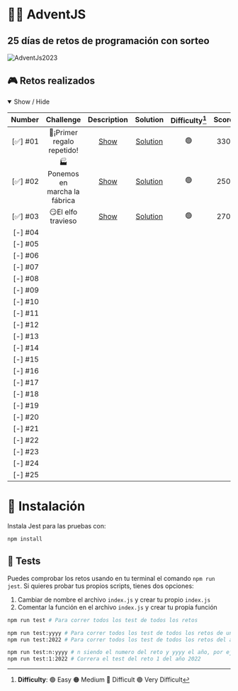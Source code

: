 # **🎁🧦 AdventJS**
## **25 días de retos de programación con sorteo**


![AdventJs2023](https://imgur.com/V5JKvkv.png)

## **🎮 Retos realizados**

<details open>
<summary>Show / Hide</summary>

| Number    | Challenge                       | Description         | Solution                 | Difficulty[^1] | Score |
| --------: | :-----------------------------: | :-----------------: | :----------------------: | :------------: | :---: |
| [✅] #01  | 🎁¡Primer regalo repetido!     | [Show][c01-readme]  | [Solution][c01-solution] |       🟢       |  330  |
| [✅] #02  | 🏭Ponemos en marcha la fábrica | [Show][c02-readme]  | [Solution][c02-solution] |       🟢       |  250  |
| [✅] #03  | 😏El elfo travieso             | [Show][c02-readme]  | [Solution][c03-solution] |       🟢       |  270  |
| [-] #04  |                               |                     |                          |                |       |
| [-] #05  |                               |                     |                          |                |       |
| [-] #06  |                               |                     |                          |                |       |
| [-] #07  |                               |                     |                          |                |       |
| [-] #08  |                               |                     |                          |                |       |
| [-] #09  |                               |                     |                          |                |       |
| [-] #10  |                               |                     |                          |                |       |
| [-] #11  |                               |                     |                          |                |       |
| [-] #12  |                               |                     |                          |                |       |
| [-] #13  |                               |                     |                          |                |       |
| [-] #14  |                               |                     |                          |                |       |
| [-] #15  |                               |                     |                          |                |       |
| [-] #16  |                               |                     |                          |                |       |
| [-] #17  |                               |                     |                          |                |       |
| [-] #18  |                               |                     |                          |                |       |
| [-] #19  |                               |                     |                          |                |       |
| [-] #20  |                               |                     |                          |                |       |
| [-] #21  |                               |                     |                          |                |       |
| [-] #22  |                               |                     |                          |                |       |
| [-] #23  |                               |                     |                          |                |       |
| [-] #24  |                               |                     |                          |                |       |
| [-] #25  |                               |                     |                          |                |       |

[^1]: **Difficulty**: 🟢 Easy 🟠 Medium 🔴 Difficult 🟣 Very Difficult

[c01-readme]: ./challenge01/README.md
[c01-solution]: ./challenge01/index.js
[c02-readme]: ./challenge02/README.md
[c02-solution]: ./challenge02/index.js
[c03-readme]: ./challenge03/README.md
[c03-solution]: ./challenge03/index.js
</details>


# **📝 Instalación**

Instala Jest para las pruebas con:

```bash
npm install
```

## **🧪 Tests**

Puedes comprobar los retos usando en tu terminal el comando `npm run jest`.
Si quieres probar tus propios scripts, tienes dos opciones:

1. Cambiar de nombre el archivo `index.js` y crear tu propio `index.js`
2. Comentar la función en el archivo `index.js` y crear tu propia función

```bash
npm run test # Para correr todos los test de todos los retos

npm run test:yyyy # Para correr todos los test de todos los retos de un año es especifico, por ejemplo
npm run test:2022 # Para correr todos los test de todos los retos del año 2022

npm run test:n:yyyy # n siendo el numero del reto y yyyy el año, por ejemplo
npm run test:1:2022 # Correra el test del reto 1 del año 2022
```